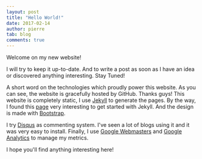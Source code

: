 ```yaml
---
layout: post
title: "Hello World!"
date: 2017-02-14
author: pierre
tab: blog
comments: true
---
```


Welcome on my new website!

I will try to keep it up-to-date. And to write a post as soon as I have an idea or discovered anything interesting. Stay Tuned!

A short word on the technologies which proudly power this website. As you can see, the website is gracefully hosted by GitHub. Thanks guys! This website is completely static, I use [Jekyll](http://jekyllrb.com) to generate the pages. By the way, I found this [page](http://jmcglone.com/guides/github-pages/) very interesting to get started with Jekyll. And the design is made with [Bootstrap](http://getbootstrap.com).

I try [Disqus](https://disqus.com/) as commenting system. I've seen a lot of blogs using it and it was very easy to install. Finally, I use [Google Webmasters](https://www.google.com/webmasters/) and [Google Analytics](https://analytics.google.com/) to manage my metrics.

I hope you'll find anything interesting here!
<!--more-->